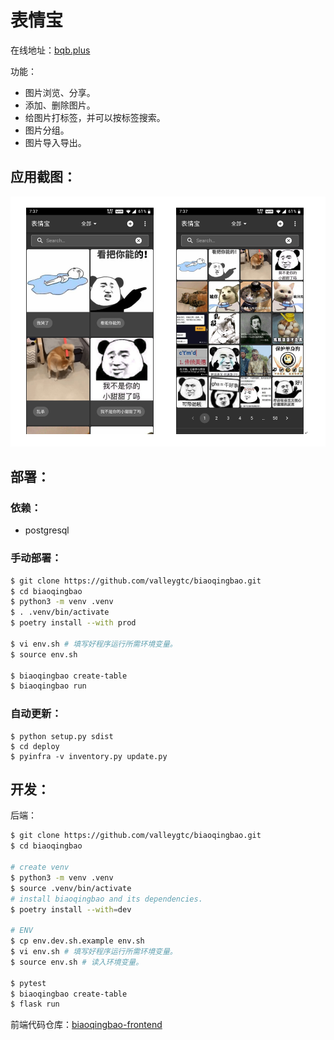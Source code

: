 # 表情宝

在线地址：[bqb.plus](https://bqb.plus)

功能：
- 图片浏览、分享。
- 添加、删除图片。
- 给图片打标签，并可以按标签搜索。
- 图片分组。
- 图片导入导出。

## 应用截图：

<div align="center">
    <img src="./assets/compose.png" alt="应用截图">
</div>

## 部署：

### 依赖：

- postgresql

### 手动部署：

```bash
$ git clone https://github.com/valleygtc/biaoqingbao.git
$ cd biaoqingbao
$ python3 -m venv .venv
$ . .venv/bin/activate
$ poetry install --with prod

$ vi env.sh # 填写好程序运行所需环境变量。
$ source env.sh

$ biaoqingbao create-table
$ biaoqingbao run
```

### 自动更新：

```
$ python setup.py sdist
$ cd deploy
$ pyinfra -v inventory.py update.py
```

## 开发：

后端：
```bash
$ git clone https://github.com/valleygtc/biaoqingbao.git
$ cd biaoqingbao

# create venv
$ python3 -m venv .venv
$ source .venv/bin/activate
# install biaoqingbao and its dependencies.
$ poetry install --with=dev

# ENV
$ cp env.dev.sh.example env.sh
$ vi env.sh # 填写好程序运行所需环境变量。
$ source env.sh # 读入环境变量。

$ pytest
$ biaoqingbao create-table
$ flask run
```

前端代码仓库：[biaoqingbao-frontend](https://github.com/valleygtc/biaoqingbao-frontend)
